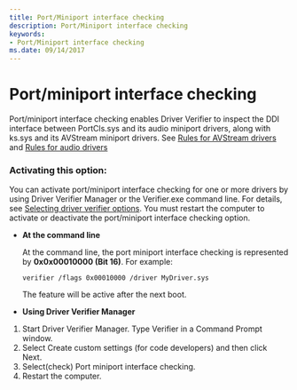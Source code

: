 ```yaml
---
title: Port/Miniport interface checking
description: Port/Miniport interface checking
keywords:
- Port/Miniport interface checking
ms.date: 09/14/2017
---
```


# Port/miniport interface checking

Port/miniport interface checking enables Driver Verifier to inspect the DDI interface between PortCls.sys and its audio miniport drivers, along with ks.sys and its AVStream miniport drivers. See [Rules for AVStream drivers](./rules-for-avstream-drivers.md) and [Rules for audio drivers](./rules-for-audio-drivers.md)

### Activating this option:

You can activate port/miniport interface checking for one or more drivers by using Driver Verifier Manager or the Verifier.exe command line. For details, see [Selecting driver verifier options](./selecting-driver-verifier-options.md). You must restart the computer to activate or deactivate the port/miniport interface checking option.

* **At the command line**

    At the command line, the port miniport interface checking is represented by **0x0x00010000 (Bit 16)**. For example:
    
    `verifier /flags 0x00010000 /driver MyDriver.sys`

    The feature will be active after the next boot.

* **Using Driver Verifier Manager**

1. Start Driver Verifier Manager. Type Verifier in a Command Prompt window.
2. Select Create custom settings (for code developers) and then click Next.
3. Select(check) Port miniport interface checking.
4. Restart the computer.
